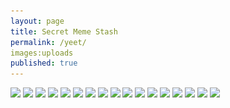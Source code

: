 ```yaml
---
layout: page
title: Secret Meme Stash
permalink: /yeet/
images:uploads
published: true
---
```


<img src="uploads/blahblahblahwittgenstein.jpg" srcset="uploads/blahblahblahwittgenstein.jpg" />

<img src="uploads/stopdoinglinguistics.jpg" srcset="uploads/stopdoinglinguistics.jpg" />

<img src="uploads/pragmatics.jpg" srcset="uploads/pragmatics.jpg" />

<img src="uploads/ling.jpg" srcset="uploads/ling.jpg" />

<img src="uploads/german.jpg" srcset="uploads/germam.jpg" />

<img src="uploads/butishebald.jpg" srcset="uploads/butishebald.jpg" />

<img src="uploads/language.jpg" srcset="uploads/language.jpg" />

<img src="uploads/gilgamesh.jpg" srcset="uploads/gilgamesh.jpg" />

<img src="uploads/russell.jpg" srcset="uploads/russell.jpg" />

<img src="uploads/counting.jpg" srcset="uploads/counting.jpg" />

<img src="uploads/linguists.jpg" srcset="uploads/linguists.jpg" />

<img src="uploads/descartes.jpg" srcset="uploads/descartes.jpg" />

<img src="uploads/textbookmove.jpg" srcset="uploads/textbookmove.jpg" />

<img src="uploads/strunk&crab.jpg" srcset="uploads/strunk&crab.jpg" />

<img src="uploads/bLINGo.jpg" srcset="uploads/bLINGo.jpg" />

<img src="uploads/chopperonliterature.jpg" srcset="uploads/chopperonliterature.jpg" />

<img src="uploads/memeofallmemes.jpg" srcset="uploads/memeofallmemes.jpg" />
